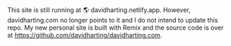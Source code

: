 This site is still running at 🌎 davidharting.netlify.app. However, davidharting.com no longer points to it and I do not intend to update this repo.
My new personal site is built with Remix and the source code is over at https://github.com/davidharting/davidharting.com.
